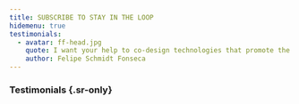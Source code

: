 ```yaml
---
title: SUBSCRIBE TO STAY IN THE LOOP
hidemenu: true
testimonials:
  - avatar: ff-head.jpg
    quote: I want your help to co-design technologies that promote the reuse of second-hand goods and materials in contemporary urban contexts.
    author: Felipe Schmidt Fonseca
---
```

### Testimonials {.sr-only}
